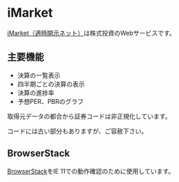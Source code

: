 # iMarket

[iMarket（適時開示ネット）](https://tyn-imarket.com/)は株式投資のWebサービスです。

## 主要機能

* 決算の一覧表示
* 四半期ごとの決算の表示
* 決算の進捗率
* 予想PER、PBRのグラフ

取得元データの都合から証券コードは非正規化しています。

コードには古い部分もありますが、ご容赦下さい。

## BrowserStack

[BrowserStack](http://browserstack.com/)をIE 11での動作確認のために使用しています。
